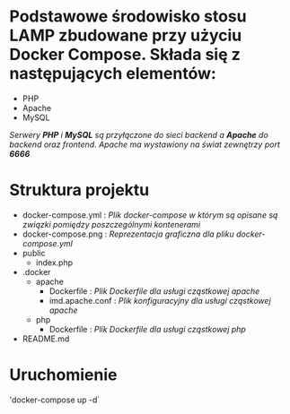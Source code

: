 # Podstawowe środowisko stosu LAMP zbudowane przy użyciu Docker Compose. Składa się z następujących elementów:
* PHP
* Apache
* MySQL

_Serwery **PHP** i **MySQL** są przyłączone do sieci backend a **Apache** do backend oraz frontend._ 
_Apache ma wystawiony na świat zewnętrzy port **6666**_


# Struktura projektu
* docker-compose.yml : _Plik docker-compose w którym są opisane są związki pomiędzy poszczególnymi kontenerami_
* docker-compose.png : _Reprezentacja graficzna dla pliku docker-compose.yml_
* public
  * index.php
* .docker
  * apache
    * Dockerfile : _Plik Dockerfile dla usługi cząstkowej apache_
    * imd.apache.conf : _Plik konfiguracyjny dla usługi cząstkowej apache_
  * php
    * Dockerfile : _Plik Dockerfile dla usługi cząstkowej php_
* README.md

# Uruchomienie
'docker-compose up -d`

